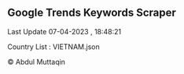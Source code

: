 

## Google Trends Keywords Scraper 
 
Last Update 07-04-2023 , 18:48:21

Country List :
VIETNAM.json



© Abdul Muttaqin 
